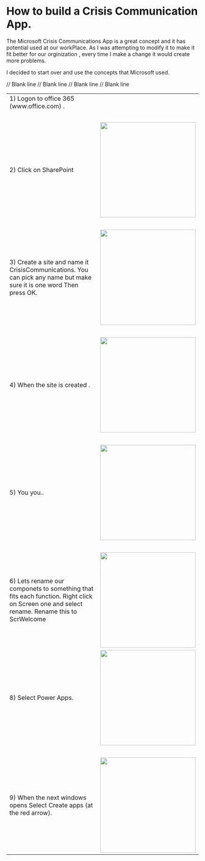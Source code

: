 # How to build a Crisis Communication App.

The Microsoft Crisis Communications App is a great concept and it has potential used at our workPlace. As I was attempting to modify it to make it fit better for our orginization , every time I make a change it would create more problems.

I decided to start over and use the concepts that Microsoft used.

<Table>
  <tr>
    <td>1) Logon to office 365  (www.office.com) .</td>
    <td> &nbsp; </td>
  </tr>
      <tr>
    <td>&nbsp;</td><td>&nbsp;</td>
  </tr>
    <tr>
    <td>2) Click on SharePoint </td>
    <td><a href="images/s1_SharePointStart.png"><img src="images/s1_SharePointStart.png" width="250"></a></td>
  </tr>

   <tr>   // Blank line
    <td>&nbsp;</td><td>&nbsp;</td>
  </tr>
    <tr>
    <td>3) Create a site and name it CrisisCommunications. You can pick any name but make sure it is one word 
           Then press OK.</td>
     <td><a href="images/s2_CreateSite.png"><img src="images/s2_CreateSite.png" width="250"></a></td>
  </tr>
  <tr>  // Blank line
    <td>&nbsp;</td><td>&nbsp;</td>
  </tr>
    <tr>
    <td>4) When the site is created  .</td>
    <td><a href="images/appName.png"><img src="images/appName.png" width="250"></a></td>
  </tr> 
  <tr>  // Blank line
     <td>&nbsp;</td><td>&nbsp;</td>
   <tr>
    <td>5) You you..</td>
    <td><a href="images/start1.png"><img src="images/start1.png" width="250"></a></td>
  </tr>

   <tr>  // Blank line
    <td>&nbsp;</td><td>&nbsp;</td>
  </tr>
    <tr>
    <td>6) Lets rename our componets to something that fits each function.
           Right click on Screen one and select rename. Rename this to ScrWelcome</td><td>
           <a href="images/rename.png"><img src="images/rename.png" width="250"></a></td>
  </tr>
  
  <tr>
    <td>8) Select Power Apps.</td><td><a href="images/office1.png"><img src="images/office1.png" width="250"></a></td>
  </tr>
      <tr>
    <td>&nbsp;</td><td>&nbsp;</td>
  </tr>
    <tr>
    <td>9) When the next windows opens Select Create apps (at the red arrow).
           </td><td><a href="images/create.png"><img src="images/create.png" width="250"></a></td>
  </tr>   
  
  </table>
